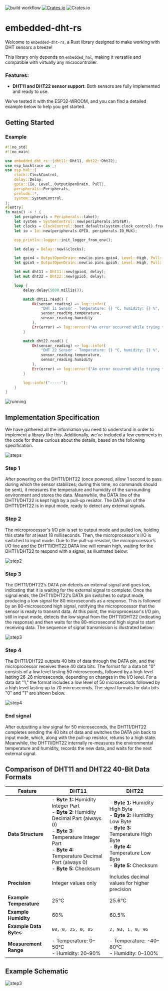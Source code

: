 ![build workflow](https://github.com/rust-dd/embedded-dht-rs/actions/workflows/rust.yml/badge.svg)
[![Crates.io](https://img.shields.io/crates/v/embedded-dht-rs?style=flat-square)](https://crates.io/crates/embedded-dht-rs)
![Crates.io](https://img.shields.io/crates/l/embedded-dht-rs?style=flat-square)

# embedded-dht-rs

Welcome to `embedded-dht-rs`, a Rust library designed to make working with DHT sensors a breeze!

This library only depends on `embedded_hal`, making it versatile and compatible with virtually any microcontroller.

### Features:

- **DHT11 and DHT22 sensor support**: Both sensors are fully implemented and ready to use.

We’ve tested it with the ESP32-WROOM, and you can find a detailed example below to help you get started.

## Getting Started

### Example 

```rust
#![no_std]
#![no_main]

use embedded_dht_rs::{dht11::Dht11, dht22::Dht22};
use esp_backtrace as _;
use esp_hal::{
    clock::ClockControl,
    delay::Delay,
    gpio::{Io, Level, OutputOpenDrain, Pull},
    peripherals::Peripherals,
    prelude::*,
    system::SystemControl,
};
#[entry]
fn main() -> ! {
    let peripherals = Peripherals::take();
    let system = SystemControl::new(peripherals.SYSTEM);
    let clocks = ClockControl::boot_defaults(system.clock_control).freeze();
    let io = Io::new(peripherals.GPIO, peripherals.IO_MUX);

    esp_println::logger::init_logger_from_env();

    let delay = Delay::new(&clocks);

    let gpio4 = OutputOpenDrain::new(io.pins.gpio4, Level::High, Pull::None);
    let gpio5 = OutputOpenDrain::new(io.pins.gpio5, Level::High, Pull::None);

    let mut dht11 = Dht11::new(gpio4, delay);
    let mut dht22 = Dht22::new(gpio5, delay);

    loop {
        delay.delay(5000.millis());

        match dht11.read() {
            Ok(sensor_reading) => log::info!(
                "DHT 11 Sensor - Temperature: {} °C, humidity: {} %",
                sensor_reading.temperature,
                sensor_reading.humidity
            ),
            Err(error) => log::error!("An error occurred while trying to read sensor: {:?}", error),
        }

        match dht22.read() {
            Ok(sensor_reading) => log::info!(
                "DHT 22 Sensor - Temperature: {} °C, humidity: {} %",
                sensor_reading.temperature,
                sensor_reading.humidity
            ),
            Err(error) => log::error!("An error occurred while trying to read sensor: {:?}", error),
        }

        log::info!("-----");
    }
}
```

![running](/docs/example_esp32_dht_running.png)


## Implementation Specification

We have gathered all the information you need to understand in order to implement a library like this. Additionally, we’ve included a few comments in the code for those curious about the details, based on the following specification.


![steps](/docs/steps.png)

### Step 1

After powering on the DHT11/DHT22 (once powered, allow 1 second to pass during which the sensor stabilizes; during this time, no commands should be sent), it measures the temperature and humidity of the surrounding environment and stores the data. Meanwhile, the DATA line of the DHT11/DHT22 is kept high by a pull-up resistor. The DATA pin of the DHT11/DHT22 is in input mode, ready to detect any external signals.

### Step 2

The microprocessor's I/O pin is set to output mode and pulled low, holding this state for at least 18 milliseconds. Then, the microprocessor's I/O is switched to input mode. Due to the pull-up resistor, the microprocessor’s I/O line and the DHT11/DHT22 DATA line will remain high, waiting for the DHT11/DHT22 to respond with a signal, as illustrated below:

![step2](/docs/step2.png)


### Step 3

The DHT11/DHT22’s DATA pin detects an external signal and goes low, indicating that it is waiting for the external signal to complete. Once the signal ends, the DHT11/DHT22’s DATA pin switches to output mode, producing a low signal for 80 microseconds as a response. This is followed by an 80-microsecond high signal, notifying the microprocessor that the sensor is ready to transmit data. At this point, the microprocessor's I/O pin, still in input mode, detects the low signal from the DHT11/DHT22 (indicating the response) and then waits for the 80-microsecond high signal to start receiving data. The sequence of signal transmission is illustrated below:

![step3](/docs/step3.png)

### Step 4

The DHT11/DHT22 outputs 40 bits of data through the DATA pin, and the microprocessor receives these 40 data bits. The format for a data bit "0" consists of a low level lasting 50 microseconds, followed by a high level lasting 26-28 microseconds, depending on changes in the I/O level. For a data bit "1," the format includes a low level of 50 microseconds followed by a high level lasting up to 70 microseconds. The signal formats for data bits "0" and "1" are shown below.

![step4](/docs/step4.png)

### End signal

After outputting a low signal for 50 microseconds, the DHT11/DHT22 completes sending the 40 bits of data and switches the DATA pin back to input mode, which, along with the pull-up resistor, returns to a high state. Meanwhile, the DHT11/DHT22 internally re-measures the environmental temperature and humidity, records the new data, and waits for the next external signal.



## Comparison of DHT11 and DHT22 40-Bit Data Formats

| Feature               | DHT11                                                                                               | DHT22                                                                                           |
|-----------------------|-----------------------------------------------------------------------------------------------------|-------------------------------------------------------------------------------------------------|
| **Data Structure**    | - **Byte 1:** Humidity Integer Part<br>- **Byte 2:** Humidity Decimal Part (always 0)<br>- **Byte 3:** Temperature Integer Part<br>- **Byte 4:** Temperature Decimal Part (always 0)<br>- **Byte 5:** Checksum | - **Byte 1:** Humidity High Byte<br>- **Byte 2:** Humidity Low Byte<br>- **Byte 3:** Temperature High Byte<br>- **Byte 4:** Temperature Low Byte<br>- **Byte 5:** Checksum |
| **Precision**         | Integer values only                                                                                | Includes decimal values for higher precision                                                   |
| **Example Temperature** | 25°C                                                                                              | 25.6°C                                                                                          |
| **Example Humidity**  | 60%                                                                                                 | 60.5%                                                                                           |
| **Example Data Bytes**        | `60, 0, 25, 0, 85`                                                                                  | `2, 93, 1, 0, 96`                                                                               |
| **Measurement Range** | - Temperature: 0–50°C<br>- Humidity: 20–90%                                                         | - Temperature: -40–80°C<br>- Humidity: 0–100%                                                   |


## Example Schematic 

![step3](/docs/example_esp32_dht11.png)
